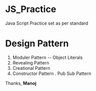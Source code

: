 # JS_Practice
Java Script Practice set as per standard

# Design Pattern
1. Moduler Pattern -- Object Literals
2. Revealing Pattern
3. Creational Pattern
4. Constructor Pattern
. Pub Sub Pattern




Thanks, 
<b>Manoj</b>

